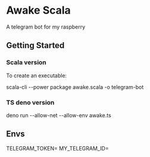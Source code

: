 # Awake Scala

A telegram bot for my raspberry

## Getting Started

### Scala version
To create an executable:

scala-cli --power package awake.scala -o telegram-bot 


### TS deno version

deno run --allow-net --allow-env awake.ts

## Envs
TELEGRAM_TOKEN=
MY_TELEGRAM_ID=